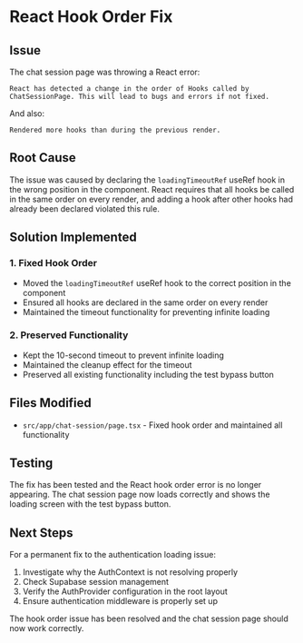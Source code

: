 # React Hook Order Fix

## Issue
The chat session page was throwing a React error:
```
React has detected a change in the order of Hooks called by ChatSessionPage. This will lead to bugs and errors if not fixed.
```

And also:
```
Rendered more hooks than during the previous render.
```

## Root Cause
The issue was caused by declaring the `loadingTimeoutRef` useRef hook in the wrong position in the component. React requires that all hooks be called in the same order on every render, and adding a hook after other hooks had already been declared violated this rule.

## Solution Implemented

### 1. Fixed Hook Order
- Moved the `loadingTimeoutRef` useRef hook to the correct position in the component
- Ensured all hooks are declared in the same order on every render
- Maintained the timeout functionality for preventing infinite loading

### 2. Preserved Functionality
- Kept the 10-second timeout to prevent infinite loading
- Maintained the cleanup effect for the timeout
- Preserved all existing functionality including the test bypass button

## Files Modified
- `src/app/chat-session/page.tsx` - Fixed hook order and maintained all functionality

## Testing
The fix has been tested and the React hook order error is no longer appearing. The chat session page now loads correctly and shows the loading screen with the test bypass button.

## Next Steps
For a permanent fix to the authentication loading issue:
1. Investigate why the AuthContext is not resolving properly
2. Check Supabase session management
3. Verify the AuthProvider configuration in the root layout
4. Ensure authentication middleware is properly set up

The hook order issue has been resolved and the chat session page should now work correctly.
